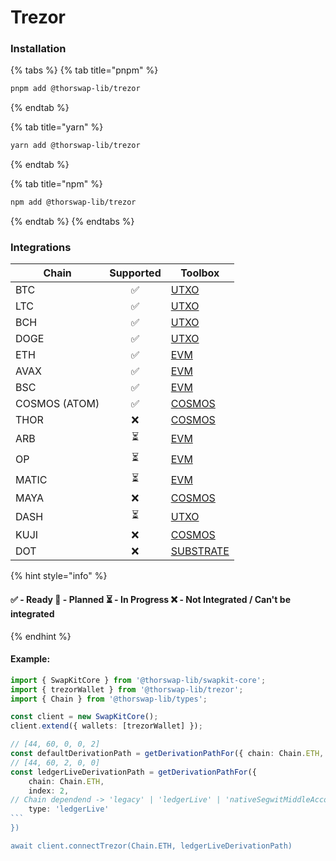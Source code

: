 # Trezor

### Installation

{% tabs %}
{% tab title="pnpm" %}
```bash
pnpm add @thorswap-lib/trezor
```
{% endtab %}

{% tab title="yarn" %}
```bash
yarn add @thorswap-lib/trezor
```
{% endtab %}

{% tab title="npm" %}
```bash
npm add @thorswap-lib/trezor
```
{% endtab %}
{% endtabs %}

### Integrations

<table data-full-width="false">
   <thead>
      <tr>
         <th>Chain</th>
         <th align="center">Supported</th>
         <th>Toolbox</th>
      </tr>
   </thead>
   <tbody>
      <tr>
         <td>BTC</td>
         <td align="center">✅</td>
         <td><a href="../toolboxes/utxo.md">UTXO</a></td>
      </tr>
      <tr>
         <td>LTC</td>
         <td align="center">✅</td>
         <td><a href="../toolboxes/utxo.md">UTXO</a></td>
      </tr>
      <tr>
         <td>BCH</td>
         <td align="center">✅</td>
         <td><a href="../toolboxes/utxo.md">UTXO</a></td>
      </tr>
      <tr>
         <td>DOGE</td>
         <td align="center">✅</td>
         <td><a href="../toolboxes/utxo.md">UTXO</a></td>
      </tr>
      <tr>
         <td>ETH</td>
         <td align="center">✅</td>
         <td><a href="../toolboxes/evm.md">EVM</a></td>
      </tr>
      <tr>
         <td>AVAX</td>
         <td align="center">✅</td>
         <td><a href="../toolboxes/evm.md">EVM</a></td>
      </tr>
      <tr>
         <td>BSC</td>
         <td align="center">✅</td>
         <td><a href="../toolboxes/evm.md">EVM</a></td>
      </tr>
      <tr>
         <td>COSMOS (ATOM)</td>
         <td align="center">✅</td>
         <td><a href="../toolboxes/cosmos.md">COSMOS</a></td>
      </tr>
      <tr>
         <td>THOR</td>
         <td align="center">❌</td>
         <td><a href="../toolboxes/cosmos.md">COSMOS</a></td>
      </tr>
      <tr>
         <td>ARB</td>
         <td align="center">⏳</td>
         <td><a href="../toolboxes/evm.md">EVM</a></td>
      </tr>
      <tr>
         <td>OP</td>
         <td align="center">⏳</td>
         <td><a href="../toolboxes/evm.md">EVM</a></td>
      </tr>
      <tr>
         <td>MATIC</td>
         <td align="center">⏳</td>
         <td><a href="../toolboxes/evm.md">EVM</a></td>
      </tr>
      <tr>
         <td>MAYA</td>
         <td align="center">❌</td>
         <td><a href="../toolboxes/cosmos.md">COSMOS</a></td>
      </tr>
      <tr>
         <td>DASH</td>
         <td align="center">⏳</td>
         <td><a href="../toolboxes/utxo.md">UTXO</a></td>
      </tr>
      <tr>
         <td>KUJI</td>
         <td align="center">❌</td>
         <td><a href="../toolboxes/cosmos.md">COSMOS</a></td>
      </tr>
      <tr>
         <td>DOT</td>
         <td align="center">❌</td>
         <td><a href="../toolboxes/substrate.md">SUBSTRATE</a></td>
      </tr>
   </tbody>
</table>

{% hint style="info" %}
#### ✅ - Ready 🤔 - Planned ⏳ - In Progress ❌ - Not Integrated / Can't be integrated
{% endhint %}

#### Example:&#x20;

````typescript
import { SwapKitCore } from '@thorswap-lib/swapkit-core';
import { trezorWallet } from '@thorswap-lib/trezor';
import { Chain } from '@thorswap-lib/types';

const client = new SwapKitCore();
client.extend({ wallets: [trezorWallet] });

// [44, 60, 0, 0, 2]
const defaultDerivationPath = getDerivationPathFor({ chain: Chain.ETH, index: 2 })
// [44, 60, 2, 0, 0]
const ledgerLiveDerivationPath = getDerivationPathFor({ 
    chain: Chain.ETH, 
    index: 2, 
// Chain dependend -> 'legacy' | 'ledgerLive' | 'nativeSegwitMiddleAccount' | 'segwit';
    type: 'ledgerLive' 
```
})

await client.connectTrezor(Chain.ETH, ledgerLiveDerivationPath)
````

